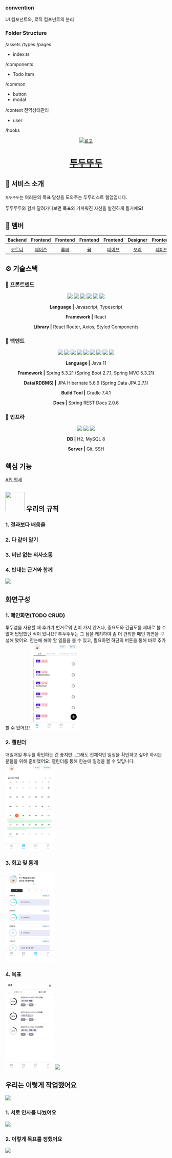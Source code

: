 ### convention
UI 컴포넌트와, 로직 컴포넌트의 분리

### Folder Structure
/assets
/types
/pages
 - index.ts

/components
 - Todo Item

/common
 - button
 - modal

/context 전역상태관리
 - user
 
/hooks

<p align="middle" >
  <a href="https://github.com/teo-sprint-12-todo">
    <img width="200px;" src="https://i.imgur.com/ktEm6R9.png" alt="로고"/>
  </a>
</p>
<h1 align="middle"><a href="https://teo-sprint-12-todo.github.io/teo-todo-frontend/">투두뚜두</a></h1>
<p align="middle"></p>


## 💬 서비스 소개

`투두뚜두`는 여러분의 목표 달성을 도와주는 투두리스트 웹앱입니다.

 투두뚜두와 함께 달려가다보면 목표와 가까워진 자신을 발견하게 될거에요!

## 🥰 멤버

|                                         Backend                                         |                                          Frontend                                          |                                          Frontend                                           |                                         Frontend                                         |                                         Frontend                                         |                                          Designer                                          |                                         Frontend                                         |
| :--------------------------------------------------------------------------------------: | :----------------------------------------------------------------------------------------: | :----------------------------------------------------------------------------------------: | :-------------------------------------------------------------------------------------: | :-------------------------------------------------------------------------------------: | :---------------------------------------------------------------------------------------: | :-------------------------------------------------------------------------------------: |
| |
|                            [코트니](https://github.com/210-reverof)                             |                          [제이슨](https://github.com/jongwooha98)                          |                           [루씨](https://github.com/rshk2002)                           |                           [꾺](https://github.com/C12H22O12)                            |                          [데이브](https://github.com/choseonghwan91)                          |                        [보리](https://github.com/BETTERFUTURE4)                         |                        [제이드](https://github.com/dev-yun)                         |

## ⚙️ 기술스택

### 🧷 프론트엔드

<div align="middle">

<img src="https://img.shields.io/badge/javascript-F7DF1E?style=for-the-badge&logo=javascript&logoColor=black"> <img src="https://img.shields.io/badge/typescript-3178C6?style=for-the-badge&logo=typescript&logoColor=white">
<img src="https://img.shields.io/badge/react-61DAFB?style=for-the-badge&logo=react&logoColor=black">
<img src="https://img.shields.io/badge/react router-CA4245?style=for-the-badge&logo=reactrouter&logoColor=white">
<img src="https://img.shields.io/badge/axios-5A29E4?style=for-the-badge&logo=axios&logoColor=white">
<img src="https://img.shields.io/badge/styled components-D26AC2?style=for-the-badge&logo=styled-components&logoColor=white">
  
**Language |** Javascript, Typescript

**Framework |** React

**Library |** React Router, Axios, Styled Components

  
</div>


### 🧷 백엔드

<div align="middle">

<img src="https://img.shields.io/badge/java-3a75b0?style=for-the-badge&logo=java&logoColor=black"> <img src="https://img.shields.io/badge/spring-6DB33F?style=for-the-badge&logo=spring&logoColor=white">
<img src="https://img.shields.io/badge/spring boot-6DB33F?style=for-the-badge&logo=springboot&logoColor=white">
<img src="https://img.shields.io/badge/spring mvc-6DB33F?style=for-the-badge&logo=spring&logoColor=white">
<img src="https://img.shields.io/badge/JPA Hibernate-59666C?style=for-the-badge&logo=Hibernate&logoColor=white">
<img src="https://img.shields.io/badge/gradle-02303A?style=for-the-badge&logo=gradle&logoColor=white">
<img src="https://img.shields.io/badge/junit-25A162?style=for-the-badge&logo=junit5&logoColor=white">
<img src="https://img.shields.io/badge/spring test-6DB33F?style=for-the-badge&logo=spring&logoColor=white">
<img src="https://img.shields.io/badge/spring rest docs-6DB33F?style=for-the-badge&logo=spring&logoColor=white">
  
  
**Language |** Java 11

**Framework |** Spring 5.3.21 (Spring Boot 2.7.1, Spring MVC 5.3.21)

**Data(RDBMS) |** JPA Hibernate 5.6.9 (Spring Data JPA 2.7.1)

**Build Tool |** Gradle 7.4.1

**Docs |** Spring REST Docs 2.0.6
  
</div>


### 🧷 인프라

<div align="middle">

<img src="https://img.shields.io/badge/AWS EC2-FF9900?style=for-the-badge&logo=amazonec2&logoColor=white">
<img src="https://img.shields.io/badge/maria DB-4479A1?style=for-the-badge&logo=mariadb&logoColor=white">
<img src="https://img.shields.io/badge/git-F05032?style=for-the-badge&logo=git&logoColor=white">
  
**DB |** H2, MySQL 8

**Server |** Git, SSH
  
</div>



## 핵심 기능

[API 명세](https://pitch-savory-ca1.notion.site/0ee731acbf74426fa43ca48c4b2dc624?v=2a5e43eb5caa4927b741539d995a6dc0&p=77906a47776f4a5bad45a18eeab8eec9&pm=s)


## <img src="https://noticon-static.tammolo.com/dgggcrkxq/image/upload/v1593397832/noticon/xmudzlguiuwsxfi3wjkj.png" width="60px" height="60px"> 우리의 규칙

### 1. 결과보다 배움을

### 2. 다 같이 알기

### 3. 비난 없는 의사소통

### 4. 반대는 근거와 함께


![](https://i.imgur.com/PGJ0gAu.png)


## 화면구성


### 1. 메인화면(TODO CRUD)
투두앱을 사용할 때 추가가 번거로워 손이 가지 않거나, 중요도와 긴급도를 제대로 볼 수 없어 답답했던 적이 있나요? 투두뚜두는 그 점을 캐치하여 좀 더 편리한 메인 화면을 구성해 봤어요. 한눈에 해야 할 일들을 볼 수 있고, 필요하면 하단의 버튼을 통해 바로 추가할 수 있어요!
<img src="./todo.png" width="30%" />


### 2. 캘린더
매일매일 투두를 확인하는 건 좋지만...그래도 전체적인 일정을 확인하고 싶어! 하시는 분들을 위해 준비했어요. 캘린더를 통해 한눈에 일정을 볼 수 있답니다.
<img src="/calendar.png" width="30%" />

### 3. 회고 및 통계
<img src="/retrospect.png" width="30%" />

### 4. 목표
<img src="/goal-1.png" width="30%" />
<img src="/goal-2" width="30%" />
     
     
## 우리는 이렇게 작업했어요
![](https://i.imgur.com/IBaQhtc.png)

### 1. 서로 인사를 나눴어요

![](https://i.imgur.com/Nyz9LLl.png)

### 2. 이렇게 목표를 정했어요

![](https://i.imgur.com/nwishxR.png)
